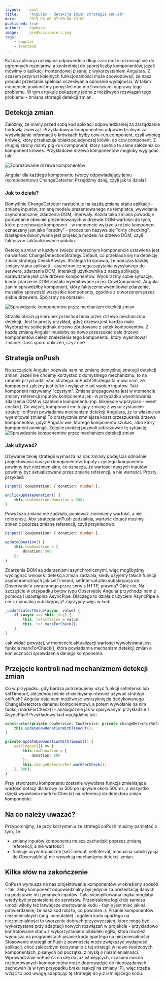 ```yaml
---
layout:    post
title:     "Angular - detekcja zmian strategią onPush"
date:      2019-08-06 07:00:00 +0100
published: true
author:    kgabara
image:     predkosciomierz.png
tags:
    - angular
    - frontend
---
```

Każda aplikacja rozwijana odpowiednio długi czas może rozrosnąć się do ogromnych rozmiarów, a konkretniej do sporej liczby komponentów, jeżeli mówimy o aplikacji frontendowej pisanej z wykorzystaniem Angulara. Z czasem przyrost kolejnych funkcjonalności może spowodować, że nasz produkt przestanie spełniać oczekiwania odnośnie wydajności. W takim momencie powinniśmy pomyśleć nad możliwościami naprawy tego problemu. W tym artykule pokażemy jedno z możliwych rozwiązań tego problemu - zmiana strategii detekcji zmian.


## Detekcja zmian

Załóżmy, że mamy przed sobą kod aplikacji odpowiedzialnej za zarządzanie hodowlą zwierząt. Przykładowym komponentem odpowiedzialnym za wyświetlanie informacji o krówkach byłby cow-run.component, czyli wybieg krówek, który przekazuje obiekt pojedynczej krówki do cow.component. Z drugiej strony mamy pig-run.component, który spełnia te same założenia co komponent krówek. Przykładowe drzewo komponentów mogłoby wyglądać tak:

<img alt="Zobrazowanie drzewa komponentów" src="/assets/img/posts/2019-05-29-angular-onpush-strategy/components.png" />

Angular dla każdego komponentu tworzy odpowiadający jemu (komponentowi) ChangeDetector. Przejdźmy dalej, czyli jak to działa?

### Jak to działa?
Domyślnie ChangeDetector nasłuchuje na każdą zmianę stanu aplikacji - zmianę inputów, zmianę modelu prezentowanego na templatce, wywołania asynchroniczne, zdarzenia DOM, interwały. Każda taka zmiana powoduje porównanie obecnie prezentowanych w drzewie DOM wartości do tych, które przechowuje komponent - w momencie wykrycia różnic komponent oznaczany jest jako "brudny" - proces ten nazywa się "dirty checking". Następnie dokonywana jest projekcja modelu na drzewo DOM, czyli faktyczne zaktualizowanie widoku.


Detekcja zmian w każdym świeżo utworzonym komponencie ustawiona jest na wartość ChangeDetectionStrategy.Default, co przekłada się na detekcję zmian strategią CheckAlways. Strategia ta sprawia, że podczas każdej zmiany stanu aplikacji - asynchronicznego zapytania wysyłanego do serwera, zdarzenia DOM, interakcji użytkownika z naszą aplikacją sprawdzane jest całe drzewo komponentów. Wyobraźmy sobie sytuację, kiedy zdarzenie DOM zostało wyemitowane przez CowComponent. Angular zanim sprawdziłby komponent, który faktycznie wyemitował zdarzenie, musiałby sprawdzić wszystkie komponenty, zgodnie z utworzonym przez siebie drzewem. Spójrzmy na obrazek:

<img alt="Sprawdzanie komponentów przez mechanizm detekcji zmian" src="/assets/img/posts/2019-05-29-angular-onpush-strategy/change-detection.png" />

Strzałki obrazują kierunek przechodzenia przez drzewo mechanizmu detekcji. Jest to prosty przykład, gdyż drzewo jest bardzo małe. Wyobraźmy sobie jednak drzewo zbudowane z setek komponentów. Z każdą zmianą Angular musiałby na nowo przeszukać całe drzewo komponentów celem znalezienia tego komponentu, który wyemitował zmianę. Dość sporo obliczeń, czyż nie?

## Strategia onPush
Na szczęście Angular pozwala nam na zmianę domyślnej strategii detekcji zmian. Jeżeli nie chcemy korzystać z domyślnego mechanizmu, to na ratunek przychodzi nam strategia onPush! Strategia ta mówi nam, że komponent zależny jest tylko i wyłącznie od swoich inputów. Taki komponent nazywamy "czystym". Zmiana propagowana jest w momencie zmiany referencji inputów komponentu jak i w przypadku wyemitowania zdarzenia DOM w szablonie komponentu (np. kliknięcie w przycisk - event onclick). Co więcej, komponent emitujący zmianę z wykorzystaniem strategii onPush powiadamia mechanizm detekcji Angulara, że to właśnie on wyemitował zmianę! To drastycznie zmniejsza koszt przeszukania drzewa komponentów, gdyż Angular wie, którego komponentu szukać, albo który komponent pominąć. Zdjęcie poniżej pozwoli zobrazować tę sytuację.
<img alt="Sprawdzanie komponentów przez mechanizm detekcji zmian" src="/assets/img/posts/2019-05-29-angular-onpush-strategy/onpush-detection.png" />

### Jak używać?
Używanie takiej strategii wymusza na nas zmiany podejścia odnośnie projektowania naszych komponentów. Inputy czystego komponentu powinny być niezmienialne, co oznacza, że wartości naszych inputów powinny być aktualizowane przez zmianę referencji, a nie wartości. Prosty przykład:
```typescript
@Input() cowDonation: { donation: number };

onClickUpdateDonation() {
    this.cowDonation.donation = 500;
}

```
Powyższa zmiana nie zadziała, ponieważ zmieniamy wartość, a nie referencję. Aby strategia onPush zadziałała, wartość dotacji musimy zmienić poprzez zmianę referencji, czyli przykładowo:
```typescript
@Input() cowDonation: { donation: number };

updateDonation() {
    this.cowDonation = {
        donation: 500
    };
}
```
Zdarzenia DOM są zdarzeniami asynchronicznymi, więc moglibyśmy wyciągnąć wniosek: detekcja zmian zadziała, kiedy użyjemy takich funkcji asynchronicznych jak setTimeout, setInterval albo subskrypcja do Observable'a zwracanego przez serwis HTTP, prawda? Otóż nie. Na szczęście w przypadku bytów typu Observable Angular przychodzi nam z pomocą i udostępnia AsyncPipe. Dlaczego to działa z użyciem AsyncPipe a nie z manualną subskrypcją? Zajrzyjmy więc w kod:
```typescript
_updateLatestValue(async, value) {
    if (async === this._obj) {
        this._latestValue = value;
        this._ref.markForCheck();
    }
}
```
Jak widać powyżej, w momencie aktualizacji wartości wywoływana jest funkcja markForCheck(), która powiadamia mechanizm detekcji zmian o konieczności sprawdzenia danego komponentu.

## Przejęcie kontroli nad mechanizmem detekcji zmian
Co w przypadku, gdy bardzo potrzebujemy użyć funkcji setInterval lub setTimeout, ale jednocześnie chcielibyśmy również używać strategii onPush? Angular daje nam możliwość wstrzyknięcia dedykowanego ChangeDetectora danemu komponentowi, a potem wywołanie na nim funkcji markForCheck() - analogicznie jak w opisywanym przykładzie z AsyncPipe!
Przykładowy kod wyglądałby tak:

```typescript
constructor(private cowService: CowService, private changeDetectorRef: ChangeDetectorRef) {
    this.updateCowDonationWithTimeout();
}

private updateCowDonationWithTimeout() {
    setTimeout(() => {
        this.cowDonation = {
            donation: 500
        };
        this.changeDetectorRef.markForCheck();
    }, 500);
}
```
Przy stworzeniu komponentu zostanie wywołana funkcja zmieniająca wartość dotacji dla krowy na 500 po upływie około 500ms, a wszystko dzięki wywołaniu markForCheck() na referencji do detektora zmian komponentu.

## Na co należy uważać?
Przypomnijmy, że przy korzystaniu ze strategii onPush musimy pamiętać o tym, że:
- zmiany inputów komponentu muszą zachodzić poprzez zmianę referencji, a nie wartości!
- funkcje asynchroniczne (setTimeout, setInterval, manualna subskrypcja do Observable'a) nie wywołują mechanizmu detekcji zmian.

## Kilka słów na zakończenie 
OnPush wymusza na nas projektowanie komponentów w określony sposób - tak, żeby komponent odpowiedzialny był jedynie za prezentację danych na podstawie otrzymanych inputów. Cała skomplikowana logika mogłaby wtedy być przeniesiona do serwisów. Przeniesienie logiki do serwisu umożliwiłoby też łatwiejsze otestowanie kodu - fajnie jest mieć jakieś potwierdzenie, że nasz kod robi to, co powinien :). Pisanie komponentów niezmienialnych (ang. immutable) i ogółem kodu opartego na niezmienialności to tworzenie dobrych przyzwyczajeń, które mogą być wykorzystane przy adaptacji nowych rozwiązań w projekcie - przykładowo kontrolowanie stanu z wykorzystaniem biblioteki ngRx, która również wymusza na programistach pisanie kodu opartego na niezmienialności. Stosowanie strategii onPush z pewnością może zwiększyć wydajność aplikacji, choć zalecałbym korzystanie z tej strategii w nowo tworzonych komponentach, pisanych od początku z myślą o niezmienialności. Wprowadzanie onPush'a na siłę do już istniejących, czasami mocno rozbudowanych komponentów może doprowadzić do niepożądanych zachowań (a w tym przypadku braku reakcji na zmiany :P), więc trzeba wziąć to pod uwagę adaptując tę strategię do już istniejącego kodu.
